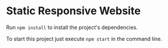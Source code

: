 # Static Responsive Website

Run `npm install` to install the project's dependencies.

To start this project just execute `npm start` in the command line.
